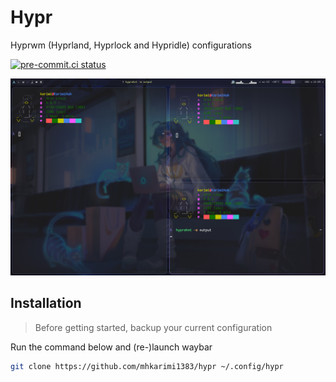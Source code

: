 # Hypr

Hyprwm (Hyprland, Hyprlock and Hypridle) configurations

[![pre-commit.ci status](https://results.pre-commit.ci/badge/github/mhkarimi1383/hypr/main.svg)](https://results.pre-commit.ci/latest/github/mhkarimi1383/hypr/main)

![Screenshot](./assets/screenshot.png)

## Installation

> Before getting started, backup your current configuration

Run the command below and (re-)launch waybar

```bash
git clone https://github.com/mhkarimi1383/hypr ~/.config/hypr
```
